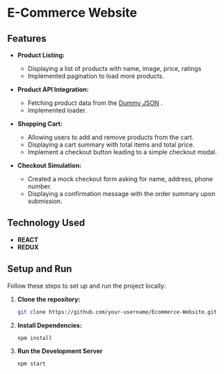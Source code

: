 # E-Commerce Website

## Features

- **Product Listing:**
  - Displaying a list of products with name, image, price, ratings
  - Implemented pagination to load more products.

- **Product API Integration:**
  - Fetching product data from the [Dummy JSON](https://dummyjson.com/docs/products) .
  - Implemented loader.

- **Shopping Cart:**
  - Allowing users to add and remove products from the cart.
  - Displaying a cart summary with total items and total price.
  - Implement a checkout button leading to a simple checkout modal.

- **Checkout Simulation:**
  - Created a mock checkout form asking for name, address, phone number.
  - Displaying a confirmation message with the order summary upon submission.
 
## Technology Used

- **REACT**
- **REDUX**

## Setup and Run

Follow these steps to set up and run the project locally:

1. **Clone the repository:**

   ```bash
   git clone https://github.com/your-username/Ecommerce-Website.git

2. **Install Dependencies:**

   ```bash
   npm install

3. **Run the Development Server**

   ```bash
   npm start
